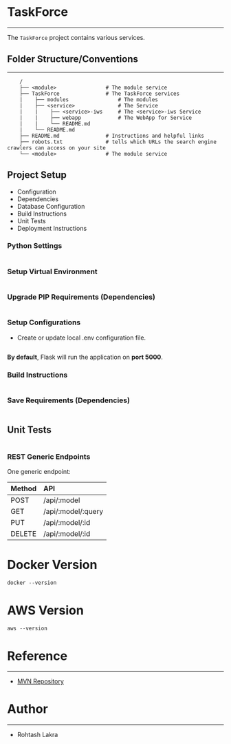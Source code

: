 # TaskForce

---

The ```TaskForce``` project contains various services.


## Folder Structure/Conventions

---

```
    /
    ├── <module>                # The module service
    ├── TaskForce               # The TaskForce services
    |    ├── modules                # The modules
    |    ├── <service>              # The Service
    |    |    ├── <service>-iws     # The <service>-iws Service
    |    |    ├── webapp            # The WebApp for Service
    |    |    └── README.md
    |    └── README.md
    ├── README.md               # Instructions and helpful links
    ├── robots.txt              # tells which URLs the search engine crawlers can access on your site
    └── <module>                # The module service
```

## Project Setup

* Configuration
* Dependencies
* Database Configuration
* Build Instructions
* Unit Tests
* Deployment Instructions

### Python Settings
```shell
```

### Setup Virtual Environment
```
```

### Upgrade PIP Requirements (Dependencies)
```shell
```

### Setup Configurations

- Create or update local .env configuration file.

```shell
```

**By default**, Flask will run the application on **port 5000**.

### Build Instructions
```shell
```

### Save Requirements (Dependencies)
```shell
```

## Unit Tests
```shell
```




### REST Generic Endpoints

One generic endpoint:

| Method | API                |
|:-------|:-------------------|
| POST   | /api/:model        |
| GET    | /api/:model/:query |
| PUT    | /api/:model/:id    |
| DELETE | /api/:model/:id    |




# Docker Version
```shell
docker --version
```

# AWS Version
```shell
aws --version
```



# Reference

---

- [MVN Repository](https://mvnrepository.com)



# Author

---

- Rohtash Lakra


